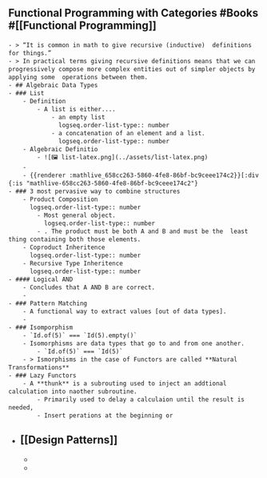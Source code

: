 ## Functional Programming with Categories #Books #[[Functional Programming]]
	- > “It is common in math to give recursive (inductive)  definitions for things.”
	- > In practical terms giving recursive definitions means that we can  progressively compose more complex entities out of simpler objects by applying some  operations between them.
	- ## Algebraic Data Types
	- ### List
		- Definition
			- A list is either....
				- an empty list
				  logseq.order-list-type:: number
				- a concatenation of an element and a list.
				  logseq.order-list-type:: number
		- Algebraic Definitio
			- ![🖼 list-latex.png](../assets/list-latex.png)
		-
		- {{renderer :mathlive_658cc263-5860-4fe8-86bf-bc9ceee174c2}}[:div {:is "mathlive-658cc263-5860-4fe8-86bf-bc9ceee174c2"}
	- ### 3 most pervasive way to combine structures
		- Product Composition
		  logseq.order-list-type:: number
			- Most general object.
			  logseq.order-list-type:: number
			- . The product must be both A and B and must be the  least thing containing both those elements.
		- Coproduct Inheritence
		  logseq.order-list-type:: number
		- Recursive Type Inheritence
		  logseq.order-list-type:: number
	- #### Logical AND
		- Concludes that A AND B are correct.
		-
	- ### Pattern Matching
		- A functional way to extract values [out of data types].
		-
	- ### Isomporphism
		- `Id.of(5)` === `Id(5).empty()`
		- Isomorphisms are data types that go to and from one another.
			- `Id.of(5)` === `Id(5)`
		- > Ismorphisms in the case of Functors are called **Natural Transformations**
	- ### Lazy Functors
		- A **thunk** is a subrouting used to inject an addtional calculation into naother subroutine.
			- Primarily used to delay a calculaion until the result is needed,
			- Insert perations at the beginning or
- ## [[Design Patterns]]
	-
	-